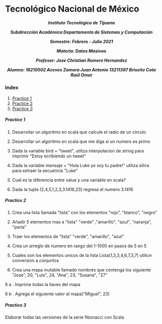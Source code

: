 <h1>Tecnológico Nacional de México</h1>
<h5 style="text-align: center;"> Instituto Tecnológico de Tijuana 

Subdirección Académica 
Departamento de Sistemas y Computación 

Semestre: Febrero - Julio 2021

Materia:
Datos Masivos

Profesor: 
Jose Christian Romero Hernandez

Alumno: 
16210502 Aceves Zamora Juan Antonio
13211397 Briseño Cota Raúl Omar


 </h5>


### Index

1. [Practice 1](#id1)
2. [Practice 2](#id2)
3. [Practice 3](#id3)

##### Practice 1<a name="id1"></a>

1. Desarrollar un algoritmo en scala que calcule el radio de un circulo


2. Desarrollar un algoritmo en scala que me diga si un numero es primo


3. Dada la variable bird = "tweet", utiliza interpolacion de string para
   imprimir "Estoy ecribiendo un tweet"


4. Dada la variable mensaje = "Hola Luke yo soy tu padre!" utiliza slilce para extraer la
   secuencia "Luke"


5. Cual es la diferencia entre value y una variable en scala?


6. Dada la tupla (2,4,5,1,2,3,3.1416,23) regresa el numero 3.1416 

##### Practice 2<a name="id2"></a>

1. Crea una lista llamada "lista" con los elementos "rojo", "blanco", "negro"


2. Añadir 5 elementos mas a "lista" "verde" ,"amarillo", "azul", "naranja", "perla"


3. Traer los elementos de "lista" "verde", "amarillo", "azul"


4. Crea un arreglo de numero en rango del 1-1000 en pasos de 5 en 5


5. Cuales son los elementos unicos de la lista Lista(1,3,3,4,6,7,3,7) utilice conversion a conjuntos


6. Crea una mapa mutable llamado nombres que contenga los siguiente
   "Jose", 20, "Luis", 24, "Ana", 23, "Susana", "27"


6 a . Imprime todas la llaves del mapa


6 b . Agrega el siguiente valor al mapa("Miguel", 23)

##### Practice 3<a name="id3"></a>

Elaborar todas las versiones de la serie fibonacci con Scala
